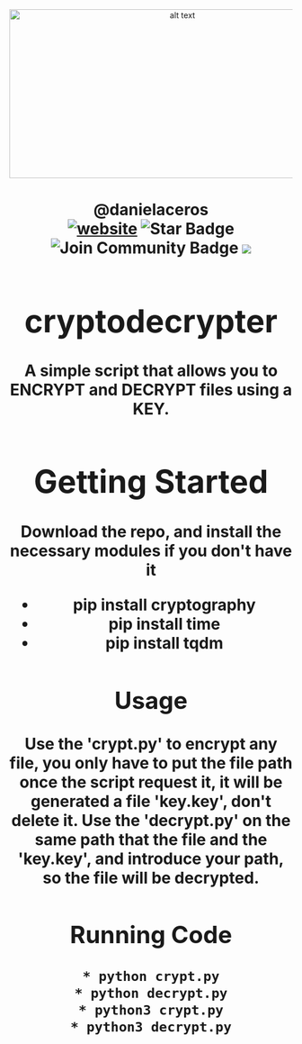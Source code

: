 <html>
<div align="center">
<img src="https://blog.cloudflare.com/content/images/2021/02/Hybrid-WAF-keys.png" alt="alt text" width="600" height="300"></img>
</div>
<h1 align="center">@danielaceros
<div align="center">
<a href=https://github.com/danielaceros><img src="https://img.shields.io/static/v1?label=&labelColor=505050&message=@danielaceros&color=%230076D6&style=flat&logo=google-chrome&logoColor=%230076D6" alt="website"/></a>
<img src="https://img.shields.io/github/followers/danielaceros?style=social" alt="Star Badge"/>
<a><img src="https://img.shields.io/github/last-commit/danielaceros/instaloaderbot" alt="Join Community Badge"/></a>
<a><img src="https://img.shields.io/github/repo-size/danielaceros/instaloaderbot" />
</div>
</html>

# cryptodecrypter
A simple script that allows you to ENCRYPT and DECRYPT files using a KEY.
# Getting Started
Download the repo, and install the necessary modules if you don't have it
* pip install cryptography
* pip install time
* pip install tqdm
## Usage
Use the 'crypt.py' to encrypt any file, you only have to put the file path once the script request it, it will be generated a file 'key.key', don't delete it.
Use the 'decrypt.py' on the same path that the file and the 'key.key', and introduce your path, so the file will be decrypted.
## Running Code
```bash
* python crypt.py
* python decrypt.py
* python3 crypt.py
* python3 decrypt.py
```
